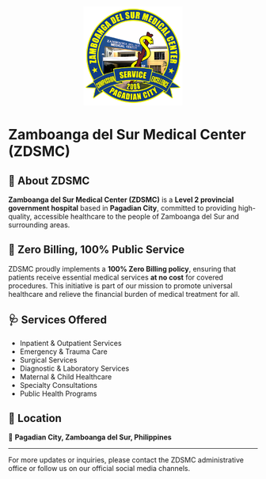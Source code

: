 <p align="center">
  <img src="assets/img/zdsmc_logo.png" alt="ZDSMC Logo" width="200"/>
</p>

# Zamboanga del Sur Medical Center (ZDSMC)

## 🏥 About ZDSMC

**Zamboanga del Sur Medical Center (ZDSMC)** is a **Level 2 provincial government hospital** based in **Pagadian City**, committed to providing high-quality, accessible healthcare to the people of Zamboanga del Sur and surrounding areas.

## 💯 Zero Billing, 100% Public Service

ZDSMC proudly implements a **100% Zero Billing policy**, ensuring that patients receive essential medical services **at no cost** for covered procedures. This initiative is part of our mission to promote universal healthcare and relieve the financial burden of medical treatment for all.

## 🩺 Services Offered

- Inpatient & Outpatient Services  
- Emergency & Trauma Care  
- Surgical Services  
- Diagnostic & Laboratory Services  
- Maternal & Child Healthcare  
- Specialty Consultations  
- Public Health Programs  
<!-- 
## 🌟 Our Mission

To provide **compassionate, efficient, and inclusive** healthcare guided by the principles of public service, medical excellence, and social responsibility. -->

## 📍 Location

📌 **Pagadian City, Zamboanga del Sur, Philippines**

---

For more updates or inquiries, please contact the ZDSMC administrative office or follow us on our official social media channels.

